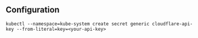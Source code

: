 ## Configuration

```
kubectl --namespace=kube-system create secret generic cloudflare-api-key --from-literal=key=<your-api-key>
```
